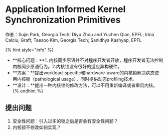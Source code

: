 # Application Informed Kernel Synchronization Primitives

作者：Sujin Park, Georgia Tech; Diyu Zhou and Yuchen Qian, EPFL; Irina Calciu, Graft; Taesoo Kim, Georgia Tech; Sanidhya Kashyap, EPFL

{% hint style="info" %}
- **核心问题：**1. 内核同步原语并不对程序开发者开放，程序开发者无法控制内核同步原语行为。2.内核锁没有很好的适应异构硬件。
- **方案：**提出workload-specific和hardware-aware的内核锁解决病态使用内核锁（pathological usage），同时提供动态profiling技术。
- **设计：**提出一种内核锁的修改方法，可以不用重新编译或者重启内核。
{% endhint %}

## 提出问题
1. 安全性问题：引入过多的锁之后是否会有安全性问题？
2. 内核锁不修改如何实现？

